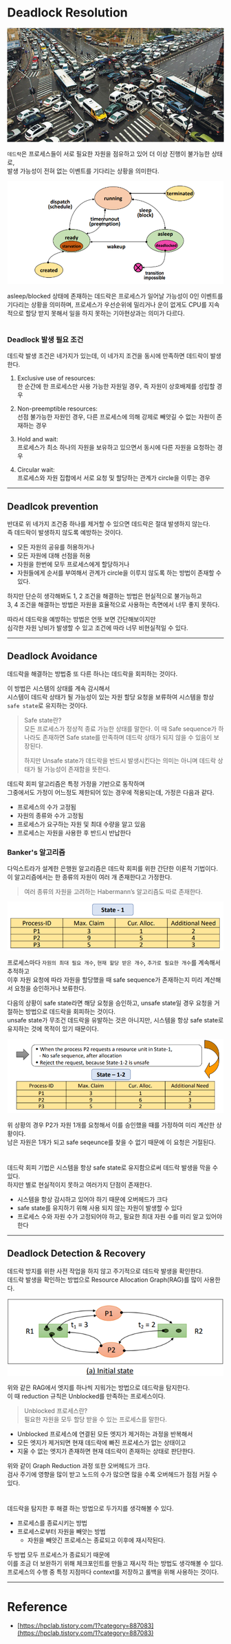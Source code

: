 # Deadlock Resolution

<img src="img/deadlock01.png">

`데드락`은 프로세스들이 서로 필요한 자원을 점유하고 있어 더 이상 진행이 불가능한 상태로,  
발생 가능성이 전혀 없는 이벤트를 기다리는 상황을 의미한다.  

<img src="img/deadlock02.png">  

asleep/blocked 상태에 존재하는 데드락은 프로세스가 일어날 가능성이 0인 이벤트를 기다리는 상황을 의미하며, 
프로세스가 우선순위에 밀리거나 운이 없게도 CPU를 지속적으로 할당 받지 못해서 일을 하지 못하는 기아현상과는 의미가 다르다.  

#

### Deadlock 발생 필요 조건

데드락 발생 조건은 네가지가 있는데, 이 네가지 조건을 동시에 만족하면 데드락이 발생한다.  

1. Exclusive use of resources:  
한 순간에 한 프로세스만 사용 가능한 자원일 경우, 즉 자원이 상호배제를 성립할 경우

2. Non-preemptible resources:  
선점 불가능한 자원인 경우, 다른 프로세스에 의해 강제로 빼앗길 수 없는 자원이 존재하는 경우

3. Hold and wait:  
프로세스가 최소 하나의 자원을 보유하고 있으면서 동시에 다른 자원을 요청하는 경우

4. Circular wait:  
프로세스와 자원 집합에서 서로 요청 및 할당하는 관계가 circle을 이루는 경우

---

## Deadlcok prevention

반대로 위 네가지 조건중 하나를 제거할 수 있으면 데드락은 절대 발생하지 않는다.  
즉 데드락이 발생하지 않도록 예방하는 것이다.
  
- 모든 자원의 공유를 허용하거나  
- 모든 자원에 대해 선점을 허용
- 자원을 한번에 모두 프로세스에게 할당하거나
- 자원들에게 순서를 부여해서 관계가 circle을 이루지 않도록 하는 방법이 존재할 수 있다.

하지만 단순히 생각해봐도 1, 2 조건을 해결하는 방법은 현실적으로 불가능하고  
3, 4 조건을 해결하는 방법은 자원을 효율적으로 사용하는 측면에서 너무 좋지 못하다.  

따라서 데드락을 예방하는 방법은 언뜻 보면 간단해보이지만  
심각한 자원 낭비가 발생할 수 있고 조건에 따라 너무 비현실적일 수 있다.  

---

## Deadlock Avoidance

데드락을 해결하는 방법중 또 다른 하나는 데드락을 회피하는 것이다.  
  
이 방법은 시스템의 상태를 계속 감시해서  
시스템이 데드락 상태가 될 가능성이 있는 자원 할당 요청을 보류하여 시스템을 항상 `safe state`로 유지하는 것이다. 
> Safe state란?  
> 모든 프로세스가 정상적 종료 가능한 상태를 말한다.
> 이 때 Safe sequence가 하나라도 존재하면 Safe state를 만족하며 데드락 상태가 되지 않을 수 있음이 보장된다.
>
> 하지만 Unsafe state가 데드락을 반드시 발생시킨다는 의미는 아니며 데드락 상태가 될 가능성이 존재함을 뜻한다.

데드락 회피 알고리즘은 특정 가정을 기반으로 동작하며  
그중에서도 가정이 어느정도 제한되어 있는 경우에 적용되는데, 가정은 다음과 같다.

- 프로세스의 수가 고정됨
- 자원의 종류와 수가 고정됨
- 프로세스가 요구하는 자원 및 최대 수량을 알고 있음
- 프로세스는 자원을 사용한 후 반드시 반납한다

### Banker's 알고리즘

다익스트라가 설계한 은행원 알고리즘은 데드락 회피를 위한 간단한 이론적 기법이다.  
이 알고리즘에서는 한 종류의 자원이 여러 개 존재한다고 가정한다.
> 여러 종류의 자원을 고려하는 Habermann’s 알고리즘도 따로 존재한다.

<img src="img/deadlock03.png">  

프로세스마다 `자원의 최대 필요 개수`, `현재 할당 받은 개수`, `추가로 필요한 개수`를 계속해서 추적하고  
이후 자원 요청에 따라 자원을 할당했을 때 safe sequence가 존재하는지 미리 계산해서 요청을 승인하거나 보류한다.  
  
다음의 상황이 safe state라면 해당 요청을 승인하고, unsafe state일 경우 요청을 거절하는 방법으로 데드락을 회피하는 것이다.  
unsafe state가 무조건 데드락을 유발하는 것은 아니지만, 시스템을 항상 safe state로 유지하는 것에 목적이 있기 때문이다.  
  
<img src="img/deadlock04.png">  

위 상황의 경우 P2가 자원 1개를 요청해서 이를 승인했을 때를 가정하여 미리 계산한 상황이다.  
남은 자원은 1개가 되고 safe seqeunce를 찾을 수 없기 때문에 이 요청은 거절된다.

#

데드락 회피 기법은 시스템을 항상 safe state로 유지함으로써 데드락 발생을 막을 수 있다.  
하지만 별로 현실적이지 못하고 여러가지 단점이 존재한다.

- 시스템을 항상 감시하고 있어야 하기 때문에 오버헤드가 크다
- safe state를 유지하기 위해 사용 되지 않는 자원이 발생할 수 있다
- 프로세스 수와 자원 수가 고정되어야 하고, 필요한 최대 자원 수를 미리 알고 있어야 한다

--- 

## Deadlock Detection & Recovery

데드락 방지를 위한 사전 작업을 하지 않고 주기적으로 데드락 발생을 확인한다.  
데드락 발생을 확인하는 방법으로 Resource Allocation Graph(RAG)를 많이 사용한다.

<img src="img/deadlock05.png">  

위와 같은 RAG에서 엣지를 하나씩 지워가는 방법으로 데드락을 탐지한다.  
이 때 reduction 규칙은 Unblocked를 만족하는 프로세스이다.
> Unblocked 프로세스란?  
> 필요한 자원을 모두 할당 받을 수 있는 프로세스를 말한다.

- Unblocked 프로세스에 연결된 모든 엣지가 제거하는 과정을 반복해서
- 모든 엣지가 제거되면 현재 데드락에 빠진 프로세스가 없는 상태이고
- 지울 수 없는 엣지가 존재하면 현재 데드락이 존재하는 상태로 판단한다.

위와 같이 Graph Reduction 과정 또한 오버헤드가 크다.  
검사 주기에 영향을 많이 받고 노드의 수가 많으면 많을 수록 오버헤드가 점점 커질 수 있다.

#

데드락을 탐지한 후 해결 하는 방법으로 두가지를 생각해볼 수 있다.

- 프로세스를 종료시키는 방법
- 프로세스로부터 자원을 빼앗는 방법
  - 자원을 빼앗긴 프로세스는 종료되고 이후에 재시작된다.

두 방법 모두 프로세스가 종료되기 때문에  
이를 조금 더 보완하기 위해 체크포인트를 만들고 재시작 하는 방법도 생각해볼 수 있다.  
프로세스의 수행 중 특정 지점마다 context를 저장하고 롤백을 위해 사용하는 것이다.

---

# Reference

- [https://hpclab.tistory.com/1?category=887083](https://hpclab.tistory.com/1?category=887083)
